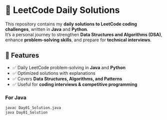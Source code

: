 # 🚀 LeetCode Daily Solutions  

This repository contains my **daily solutions to LeetCode coding challenges**, written in **Java** and **Python**.  
It’s a personal journey to strengthen **Data Structures and Algorithms (DSA)**, enhance **problem-solving skills**, and prepare for **technical interviews**.  

## 📌 Features  
- ✅ Daily LeetCode problem-solving in **Java** and **Python**  
- ✅ Optimized solutions with explanations  
- ✅ Covers **Data Structures, Algorithms, and Patterns**  
- ✅ Useful for **coding interviews & competitive programming**  

### For Java  
```bash
javac Day01_Solution.java
java Day01_Solution
